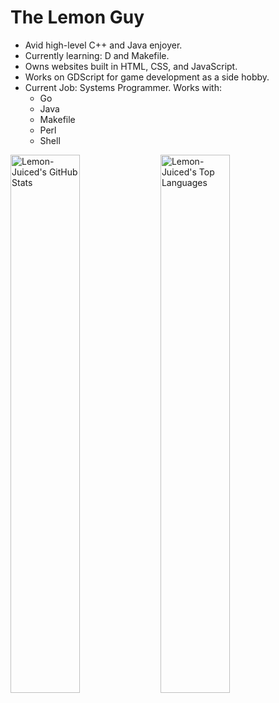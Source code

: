 # The Lemon Guy
- Avid high-level C++ and Java enjoyer.
- Currently learning: D and Makefile.
- Owns websites built in HTML, CSS, and JavaScript.
- Works on GDScript for game development as a side hobby.
- Current Job: Systems Programmer. Works with:
  - Go
  - Java
  - Makefile
  - Perl
  - Shell

<img alt ="Lemon-Juiced's GitHub Stats" align="left" width="47%" src="https://github-readme-stats.vercel.app/api?username=lemon-juiced&show_icons=true&theme=tokyonight&rank_icon=percentile"/>
<img alt ="Lemon-Juiced's Top Languages" align="left" width="47%" src="https://github-readme-stats.vercel.app/api/top-langs/?username=lemon-juiced&layout=compact&langs_count=10&theme=tokyonight"/>
